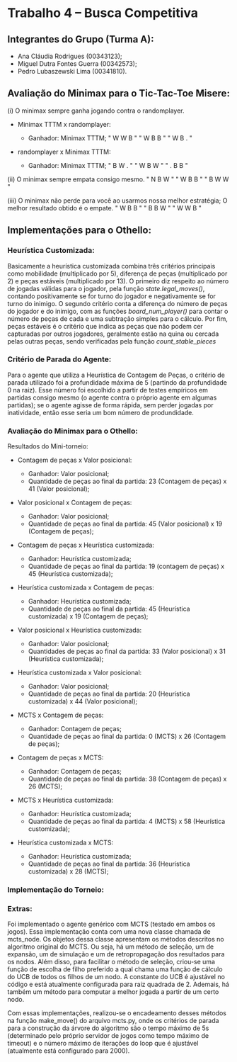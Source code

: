 # Trabalho 4 – Busca Competitiva

## Integrantes do Grupo (Turma A):

- Ana Cláudia Rodrigues (00343123);
- Miguel Dutra Fontes Guerra (00342573);
- Pedro Lubaszewski Lima (00341810).

## Avaliação do Minimax para o Tic-Tac-Toe Misere:

(i)   O minimax sempre ganha jogando contra o randomplayer.
- Minimax TTTM x randomplayer:
    - Ganhador: Minimax TTTM;
        " W    W   B "
        " W    B   B "
        " W    B   . "

- randomplayer x Minimax TTTM:
    - Ganhador: Minimax TTTM;
        " B    W   . "
        " W    B   W "
        " .    B   B "
        
(ii)  O minimax sempre empata consigo mesmo.
        " N    B   W "
        " W    B   B "
        " B    W   W "
        
(iii) O minimax não perde para você ao usarmos nossa melhor estratégia; O melhor resultado obtido é o empate.
        " W    B   B "
        " B    B   W "
        " W    W   B "
        

## Implementações para o Othello:

### Heurística Customizada:

Basicamente a heurística customizada combina três critérios principais como mobilidade (multiplicado por 5), diferença de peças (multiplicado por 2) e peças estáveis (multiplicado por 13). O primeiro diz respeito ao número de jogadas válidas para o jogador, pela função *state.legal_moves()*, contando positivamente se for turno do jogador e negativamente se for turno do inimigo. O segundo critério conta a diferença do número de peças do jogador e do inimigo, com as funções *board_num_player()* para contar o número de peças de cada e uma subtração simples para o cálculo.  Por fim, peças estáveis é o critério que indica as peças que não podem cer capturadas por outros jogadores, geralmente estão na quina ou cercada pelas outras peças, sendo verificadas pela função *count_stable_pieces*



### Critério de Parada do Agente:

Para o agente que utiliza a Heurística de Contagem de Peças, o critério de parada utilizado foi a profundidade máxima de 5 (partindo
da profundidade 0 na raiz). Esse número foi escolhido a partir de testes empíricos em partidas consigo mesmo (o agente contra o próprio
agente em algumas partidas); se o agente agisse de forma rápida, sem perder jogadas por inatividade, então esse seria um bom número de
produndidade.


### Avaliação do Minimax para o Othello:

Resultados do Mini-torneio:

- Contagem de peças x Valor posicional:
    - Ganhador: Valor posicional;
    - Quantidade de peças ao final da partida: 23 (Contagem de peças) x 41 (Valor posicional);

- Valor posicional x Contagem de peças:
    - Ganhador: Valor posicional;
    - Quantidade de peças ao final da partida: 45 (Valor posicional) x 19 (Contagem de peças);

- Contagem de peças x Heurística customizada:
    - Ganhador: Heurística customizada;
    - Quantidade de peças ao final da partida: 19 (contagem de peças) x 45 (Heurística customizada);

- Heurística customizada x Contagem de peças:
    - Ganhador: Heurística customizada;
    - Quantidade de peças ao final da partida: 45 (Heurística customizada) x 19 (Contagem de peças);

- Valor posicional x Heurística customizada:
    - Ganhador: Valor posicional;
    - Quantidades de peças ao final da partida: 33 (Valor posicional) x 31 (Heurística customizada);

- Heurística customizada x Valor posicional:
    - Ganhador: Valor posicional;
    - Quantidade de peças ao final da partida: 20 (Heurística customizada) x 44 (Valor posicional);

- MCTS x Contagem de peças:
    - Ganhador: Contagem de peças;
    - Quantidade de peças ao final da partida: 0 (MCTS) x 26 (Contagem de peças);

- Contagem de peças x MCTS:
    - Ganhador: Contagem de peças;
    - Quantidade de peças ao final da partida: 38 (Contagem de peças) x 26 (MCTS);

- MCTS x Heurística customizada:
    - Ganhador: Heurística customizada;
    - Quantidade de peças ao final da partida: 4 (MCTS) x 58 (Heurística customizada);

- Heurística customizada x MCTS:
    - Ganhador: Heurística customizada;
    - Quantidade de peças ao final da partida: 36 (Heurística customizada) x 28 (MCTS);

<!--
    Relatar também qual foi a implementação mais bem sucedida de todas (com mais vitórias e, em caso de empates, que capturou mais
    peças).
-->

### Implementação do Torneio:

<!--
    Explicar qual e o porquê da implementação escolhida para o torneio.
-->

### Extras:

Foi implementado o agente genérico com MCTS (testado em ambos os jogos). Essa implementação conta com uma nova classe chamada de
mcts_node. Os objetos dessa classe apresentam os métodos descritos no algoritmo original do MCTS. Ou seja, há um método de seleção,
um de expansão, um de simulação e um de retropropagação dos resultados para os nodos. Além disso, para facilitar o método de seleção,
criou-se uma função de escolha de filho preferido a qual chama uma função de cálculo do UCB de todos os filhos de um nodo. A constante
do UCB é ajustável no código e está atualmente configurada para raiz quadrada de 2. Ademais, há também um método para computar a melhor
jogada a partir de um certo nodo.

Com essas implementações, realizou-se o encadeamento desses métodos na função make_move() do arquivo mcts.py, onde os critérios de parada
para a construção da árvore do algoritmo são o tempo máximo de 5s (determinado pelo próprio servidor de jogos como tempo máximo de timeout)
e o número máximo de iterações do loop que é ajustável (atualmente está configurado para 2000).